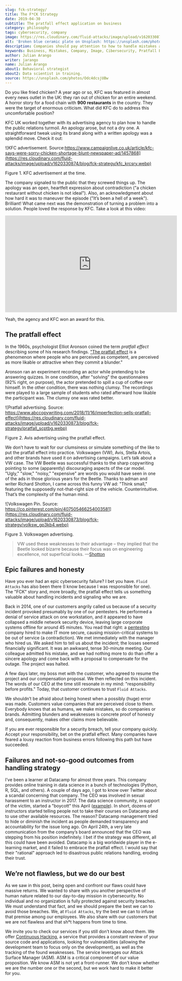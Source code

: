 ```yaml
---
slug: fck-strategy/
title: The F*CK Strategy
date: 2019-04-30
subtitle: The pratfall effect application on business
category: philosophy
tags: cybersecurity, company
image: https://res.cloudinary.com/fluid-attacks/image/upload/v1620330875/blog/fck-strategy/cover_ofs1fa.webp
alt: 'Broken blue ceramic plate on Unsplash: https://unsplash.com/photos/Odc4dcsjUBw'
description: Companies should pay attention to how to handle mistakes and think about how to leverage from imperfection. Here, a F*CK statement provides a lesson.
keywords: Business, Mistakes, Company, Image, Cibersecurity, Pratfall Effect, Ethical Hacking, Pentesting
author: Julian Arango
writer: jarango
name: Julian Arango
about1: Behavioral strategist
about2: Data scientist in training.
source: https://unsplash.com/photos/Odc4dcsjUBw
---
```


Do you like fried chicken? A year ago or so, KFC was featured in almost
every news outlet in the UK: they ran out of chicken for an entire
weekend. A horror story for a food chain with **900 restaurants** in the
country. They were the target of enormous criticism. What did KFC do to
address this uncomfortable position?

KFC UK worked together with its advertising agency to plan how to handle
the public relations turmoil. An apology arose, but not a dry one. A
straightforward tweak using its brand along with a written apology was a
splendid move. Check it out:

<div class="imgblock">

![KFC advertisement. Source:https://www.campaignlive.co.uk/article/kfc-says-were-sorry-chicken-shortage-blunt-newspaper-ad/1457868](https://res.cloudinary.com/fluid-attacks/image/upload/v1620330874/blog/fck-strategy/kfc_krcsry.webp)

<div class="title">

Figure 1. KFC advertisement at the time.

</div>

</div>

The company signaled to the public that they screwed things up. The
apology was an open, heartfelt expression about contradiction ("a
chicken restaurant without chicken is not ideal"). Also, an
acknowledgment about how hard it was to maneuver the episode ("It’s been
a hell of a week"). Brilliant\! What came next was the demonstration of
turning a problem into a solution. People loved the response by KFC.
Take a look at this video:

<div style="text-align: center;">
<iframe
  width="560"
  height="315"
  src="https://www.youtube.com/embed/REfJMO8AJ5Y"
  frameborder="0"
  allowfullscreen
>
</iframe>
</div>

Yeah, the agency and KFC won an award for this.

## The pratfall effect

In the 1960s, psychologist Elliot Aronson coined the term *pratfall
effect* describing some of his research findings. ["The pratfall
effect](http://www.psychologyconcepts.com/pratfall-effect/) is a
phenomenon where people who are perceived as competent, are perceived as
more likable or attractive when they commit a blunder."

Aronson ran an experiment recording an actor while pretending to be
answering quizzes. In one condition, after "solving" the questionnaires
(92% right, on purpose), the actor pretended to spill a cup of coffee
over himself. In the other condition, there was nothing clumsy. The
recordings were played to a large sample of students who rated afterward
how likable the participant was. The clumsy one was rated better.

<div class="imgblock">

![Pratfall advertising. Source: https://www.abccopywriting.com/2018/11/16/imperfection-sells-pratfall-effect](https://res.cloudinary.com/fluid-attacks/image/upload/v1620330873/blog/fck-strategy/pratfall_scptbg.webp)

<div class="title">

Figure 2. Avis advertising using the pratfall effect.

</div>

</div>

We don’t have to wait for our clumsiness or simulate something of the
like to put the pratfall effect into practice. Volkswagen (VW), Avis,
Stella Artois, and other brands have used it on advertising campaigns.
Let’s talk about a VW case. The VW Beetle was successful thanks to the
sharp copywriting pointing to some (apparently) discouraging aspects of
the car model. "Ugly," "slow," "noisy," "expensive" are words you would
have seen in one of the ads in those glorious years for the Beetle.
Thanks to adman and writer Richard Shotton, I came across this funny VW
ad: "Think small," featuring the supposedly not-that-right size of the
vehicle. Counterintuitive. That’s the complexity of the human mind.

<div class="imgblock">

![Volkswagen Pin. Source: https://co.pinterest.com/pin/407505466254003581](https://res.cloudinary.com/fluid-attacks/image/upload/v1620330873/blog/fck-strategy/volksw_gp3kb4.webp)

<div class="title">

Figure 3. Volkswagen advertising.

</div>

</div>

> VW used these weaknesses to their advantage – they implied that the
> Beetle looked bizarre because their focus was on engineering
> excellence, not superficial looks.
> —[Shotton](https://mumbrella.com.au/brands-need-to-learn-to-accept-the-negative-with-the-positive-513514)

## Epic failures and honesty

Have you ever had an epic cybersecurity failure? I bet you have. `Fluid
Attacks` has also been there (I know because I was responsible for one).
The "FCK" story and, more broadly, the pratfall effect tells us
something valuable about handling incidents and signaling who we are.

Back in 2014,
one of our customers angrily called us
because of a security incident
provoked presumably by one of our pentesters.
He performed a denial of service attack on one workstation,
and it appeared to have collapsed a middle network security device,
leaving large corporate systems offline
for around 45 minutes.
You read that right:
a [pentesting](../../solutions/penetration-testing/) company
hired to make IT more secure,
causing mission-critical systems to be out of service
(a contradiction).
We met immediately with the manager who hired us.
We asked him to tell us about the incident;
the losses seemed financially significant.
It was an awkward, tense 30-minute meeting.
Our colleague admitted his mistake,
and we had nothing more to do than offer a sincere apology
and come back with a proposal to compensate for the outage.
The project was halted.

A few days later, my boss met with the customer, who agreed to resume
the project and our compensation proposal. We then reflected on this
incident. The words of our CEO at the time still resonate in my mind:
"responsibility before profits." Today, that customer continues to trust
`Fluid Attacks`.

We shouldn’t be afraid about being honest when a possibly (huge) error
was made. Customers value companies that are perceived close to them.
Everybody knows that as humans, we make mistakes, so do companies or
brands. Admitting blunders and weaknesses is concrete proof of honesty
and, consequently, makes other claims more believable.

If you are ever responsible for a security breach, tell your company
quickly. Accept your responsibility, bet on the pratfall effect. Many
companies have feared a lousy reaction from business errors following
this path but have succeeded.

## Failures and not-so-good outcomes from handling strategy

I’ve been a learner at Datacamp for almost three years. This company
provides online training in data science in a bunch of technologies
(Python, R, SQL, and others). A couple of days ago, I got to know over
Twitter about a scandal concerning that company. The CEO was involved in
sexual harassment to an instructor in 2017. The data science community,
in support of the victim, started a "boycott" this April
([example](https://noamross.github.io/datacamp-sexual-assault/)). In
short, dozens of instructors started telling people not to take their
courses on Datacamp and to use other available resources. The reason?
Datacamp management tried to hide or diminish the incident as people
demanded transparency and accountability for the issue long ago. On
April 24th, a very late communication from the company’s board announced
that the CEO was stepping from his position indefinitely. I bet if the
strategy was different, all this could have been avoided. Datacamp is a
big worldwide player in the e-learning market, and it failed to embrace
the pratfall effect. I would say that their "rational" approach led to
disastrous public relations handling, eroding their trust.

## We’re not flawless, but we do our best

As we saw in this post, being open and confront our flaws could have
massive returns. We wanted to share with you another perspective of
human nature related to our day-to-day mission in cybersecurity. No
individual and no organization is fully protected against security
breaches. We must understand that fact, and we should prepare the best
we can to avoid those breaches. We, at `Fluid Attacks`, try the best we
can to infuse that premise among our employees. We also share with our
customers that we are not flawless and that sh\*t happens from time to
time.

We invite you to check our services if you still don’t know about them.
We offer [Continuous Hacking](../../services/continuous-hacking/), a
service that provides a constant review of your source code and
applications, looking for vulnerabilities (allowing the development team
to focus only on the development), as well as the tracking of the found
weaknesses. The service leverages our Attack Surface Manager (ASM). ASM
is a critical component of our value proposition. We know ASM is not yet
a front-runner. We don’t know whether we are the number one or the
second, but we work hard to make it better for you.
